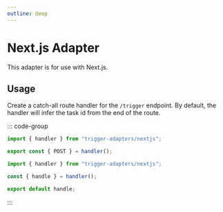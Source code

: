 ```yaml
---
outline: deep
---
```


# Next.js Adapter

This adapter is for use with Next.js.

## Usage

Create a catch-all route handler for the `/trigger` endpoint. By default, the handler will infer the task id from the end of the route.

::: code-group

```ts [app/api/trigger/[[...all]]/route.ts]
import { handler } from "trigger-adapters/nextjs";

export const { POST } = handler();
```


```ts [pages/api/[...all].ts]
import { handler } from "trigger-adapters/nextjs";

const { handle } = handler();

export default handle;
```

:::

